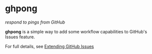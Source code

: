 # ghpong
*respond to pings from GitHub*

**ghpong** is a simple way to add some workflow capabilities to GitHub's Issues feature.

For full details, see [Extending GitHub Issues](http://lostechies.com/joshuaflanagan/2010/10/26/extending-github-issues/)
